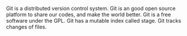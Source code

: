 Git is a distributed version control system.
Git is an good open source platform to share our codes, and make the world better.
Git is a free software under the GPL.
Git has a mutable index called stage.
Git tracks changes of files.
